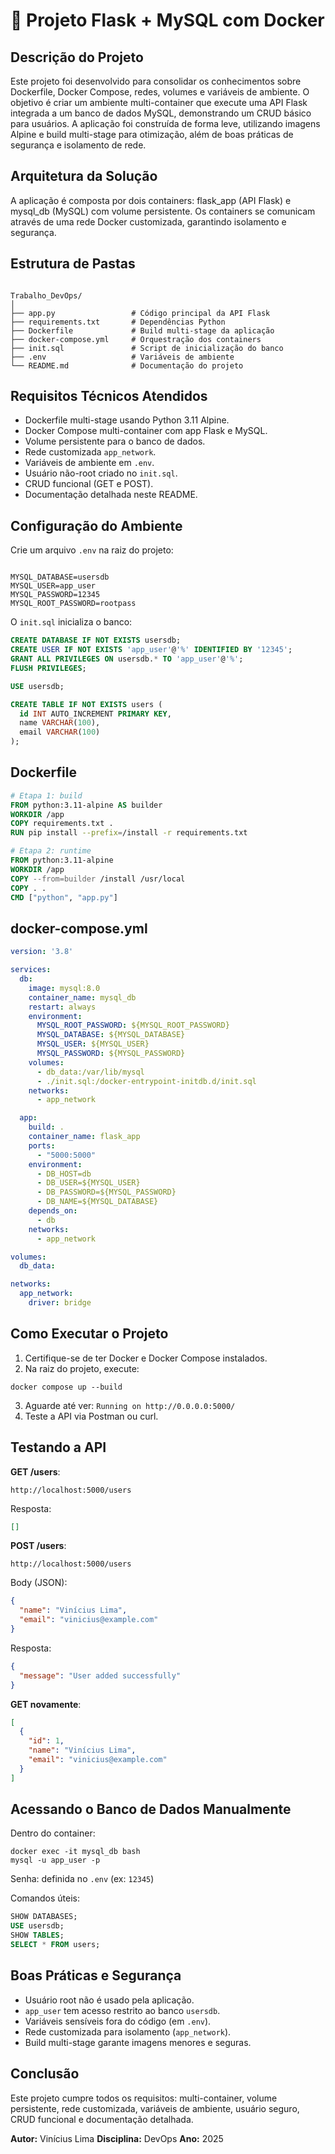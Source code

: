 # 🐳 Projeto Flask + MySQL com Docker

## Descrição do Projeto
Este projeto foi desenvolvido para consolidar os conhecimentos sobre Dockerfile, Docker Compose, redes, volumes e variáveis de ambiente. O objetivo é criar um ambiente multi-container que execute uma API Flask integrada a um banco de dados MySQL, demonstrando um CRUD básico para usuários. A aplicação foi construída de forma leve, utilizando imagens Alpine e build multi-stage para otimização, além de boas práticas de segurança e isolamento de rede.

## Arquitetura da Solução
A aplicação é composta por dois containers: flask_app (API Flask) e mysql_db (MySQL) com volume persistente. Os containers se comunicam através de uma rede Docker customizada, garantindo isolamento e segurança.

## Estrutura de Pastas
```

Trabalho_DevOps/
│
├── app.py                 # Código principal da API Flask
├── requirements.txt       # Dependências Python
├── Dockerfile             # Build multi-stage da aplicação
├── docker-compose.yml     # Orquestração dos containers
├── init.sql               # Script de inicialização do banco
├── .env                   # Variáveis de ambiente
└── README.md              # Documentação do projeto

```

## Requisitos Técnicos Atendidos
- Dockerfile multi-stage usando Python 3.11 Alpine.
- Docker Compose multi-container com app Flask e MySQL.
- Volume persistente para o banco de dados.
- Rede customizada `app_network`.
- Variáveis de ambiente em `.env`.
- Usuário não-root criado no `init.sql`.
- CRUD funcional (GET e POST).
- Documentação detalhada neste README.

## Configuração do Ambiente
Crie um arquivo `.env` na raiz do projeto:
```

MYSQL_DATABASE=usersdb
MYSQL_USER=app_user
MYSQL_PASSWORD=12345
MYSQL_ROOT_PASSWORD=rootpass

````

O `init.sql` inicializa o banco:
```sql
CREATE DATABASE IF NOT EXISTS usersdb;
CREATE USER IF NOT EXISTS 'app_user'@'%' IDENTIFIED BY '12345';
GRANT ALL PRIVILEGES ON usersdb.* TO 'app_user'@'%';
FLUSH PRIVILEGES;

USE usersdb;

CREATE TABLE IF NOT EXISTS users (
  id INT AUTO_INCREMENT PRIMARY KEY,
  name VARCHAR(100),
  email VARCHAR(100)
);
````

## Dockerfile

```dockerfile
# Etapa 1: build
FROM python:3.11-alpine AS builder
WORKDIR /app
COPY requirements.txt .
RUN pip install --prefix=/install -r requirements.txt

# Etapa 2: runtime
FROM python:3.11-alpine
WORKDIR /app
COPY --from=builder /install /usr/local
COPY . .
CMD ["python", "app.py"]
```

## docker-compose.yml

```yaml
version: '3.8'

services:
  db:
    image: mysql:8.0
    container_name: mysql_db
    restart: always
    environment:
      MYSQL_ROOT_PASSWORD: ${MYSQL_ROOT_PASSWORD}
      MYSQL_DATABASE: ${MYSQL_DATABASE}
      MYSQL_USER: ${MYSQL_USER}
      MYSQL_PASSWORD: ${MYSQL_PASSWORD}
    volumes:
      - db_data:/var/lib/mysql
      - ./init.sql:/docker-entrypoint-initdb.d/init.sql
    networks:
      - app_network

  app:
    build: .
    container_name: flask_app
    ports:
      - "5000:5000"
    environment:
      - DB_HOST=db
      - DB_USER=${MYSQL_USER}
      - DB_PASSWORD=${MYSQL_PASSWORD}
      - DB_NAME=${MYSQL_DATABASE}
    depends_on:
      - db
    networks:
      - app_network

volumes:
  db_data:

networks:
  app_network:
    driver: bridge
```

## Como Executar o Projeto

1. Certifique-se de ter Docker e Docker Compose instalados.
2. Na raiz do projeto, execute:

```
docker compose up --build
```

3. Aguarde até ver: `Running on http://0.0.0.0:5000/`
4. Teste a API via Postman ou curl.

## Testando a API

**GET /users**:

```
http://localhost:5000/users
```

Resposta:

```json
[]
```

**POST /users**:

```
http://localhost:5000/users
```

Body (JSON):

```json
{
  "name": "Vinícius Lima",
  "email": "vinicius@example.com"
}
```

Resposta:

```json
{
  "message": "User added successfully"
}
```

**GET novamente**:

```json
[
  {
    "id": 1,
    "name": "Vinícius Lima",
    "email": "vinicius@example.com"
  }
]
```

## Acessando o Banco de Dados Manualmente

Dentro do container:

```
docker exec -it mysql_db bash
mysql -u app_user -p
```

Senha: definida no `.env` (ex: `12345`)

Comandos úteis:

```sql
SHOW DATABASES;
USE usersdb;
SHOW TABLES;
SELECT * FROM users;
```

## Boas Práticas e Segurança

* Usuário root não é usado pela aplicação.
* `app_user` tem acesso restrito ao banco `usersdb`.
* Variáveis sensíveis fora do código (em `.env`).
* Rede customizada para isolamento (`app_network`).
* Build multi-stage garante imagens menores e seguras.

## Conclusão

Este projeto cumpre todos os requisitos: multi-container, volume persistente, rede customizada, variáveis de ambiente, usuário seguro, CRUD funcional e documentação detalhada.

**Autor:** Vinícius Lima
**Disciplina:** DevOps
**Ano:** 2025

